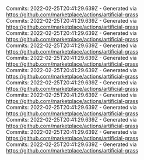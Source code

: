 Commits: 2022-02-25T20:41:29.639Z - Generated via https://github.com/marketplace/actions/artificial-grass
<br>
Commits: 2022-02-25T20:41:29.639Z - Generated via https://github.com/marketplace/actions/artificial-grass
<br>
Commits: 2022-02-25T20:41:29.639Z - Generated via https://github.com/marketplace/actions/artificial-grass
<br>
Commits: 2022-02-25T20:41:29.639Z - Generated via https://github.com/marketplace/actions/artificial-grass
<br>
Commits: 2022-02-25T20:41:29.639Z - Generated via https://github.com/marketplace/actions/artificial-grass
<br>
Commits: 2022-02-25T20:41:29.639Z - Generated via https://github.com/marketplace/actions/artificial-grass
<br>
Commits: 2022-02-25T20:41:29.639Z - Generated via https://github.com/marketplace/actions/artificial-grass
<br>
Commits: 2022-02-25T20:41:29.639Z - Generated via https://github.com/marketplace/actions/artificial-grass
<br>
Commits: 2022-02-25T20:41:29.639Z - Generated via https://github.com/marketplace/actions/artificial-grass
<br>
Commits: 2022-02-25T20:41:29.639Z - Generated via https://github.com/marketplace/actions/artificial-grass
<br>
Commits: 2022-02-25T20:41:29.639Z - Generated via https://github.com/marketplace/actions/artificial-grass
<br>
Commits: 2022-02-25T20:41:29.639Z - Generated via https://github.com/marketplace/actions/artificial-grass
<br>
